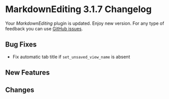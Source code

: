 # MarkdownEditing 3.1.7 Changelog

Your _MarkdownEditing_ plugin is updated. Enjoy new version. For any type of
feedback you can use [GitHub issues][issues].

## Bug Fixes

* Fix automatic tab title if `set_unsaved_view_name` is absent

## New Features

## Changes

[issues]: https://github.com/SublimeText-Markdown/MarkdownEditing/issues
